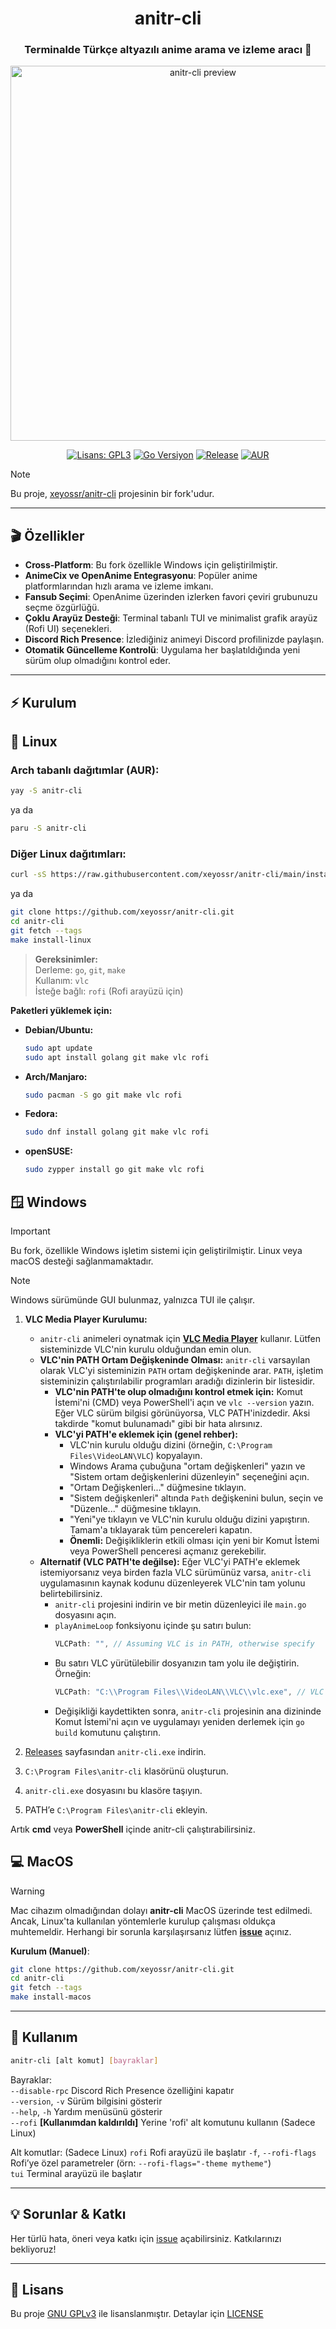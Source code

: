 <div align="center">

<h1>anitr-cli</h1>
<h3>Terminalde Türkçe altyazılı anime arama ve izleme aracı 🚀</h3>

<img src="https://raw.githubusercontent.com/xeyossr/anitr-cli/main/assets/anitr-preview.gif" alt="anitr-cli preview" width="600"/>

<p>
  
[![Lisans: GPL3](https://img.shields.io/github/license/xeyossr/anitr-cli?style=for-the-badge&logo=opensourceinitiative&logoColor=white&label=Lisans)](https://github.com/xeyossr/anitr-cli/blob/main/LICENSE)
[![Go Versiyon](https://img.shields.io/badge/Go-1.24+-blue?style=for-the-badge&logo=go&logoColor=white)](https://golang.org/dl/)
[![Release](https://img.shields.io/github/v/release/xeyossr/anitr-cli?style=for-the-badge&logo=github&logoColor=white&label=Son%20Sürüm)](https://github.com/xeyossr/anitr-cli/releases/latest)
[![AUR](https://img.shields.io/aur/version/anitr-cli?style=for-the-badge&logo=archlinux&logoColor=white&label=AUR)](https://aur.archlinux.org/packages/anitr-cli)
    
</p>

</div>

> [!NOTE]
> Bu proje, [xeyossr/anitr-cli](https://github.com/xeyossr/anitr-cli) projesinin bir fork'udur.

--- 

## 🎬 Özellikler

- **Cross-Platform**: Bu fork özellikle Windows için geliştirilmiştir.
- **AnimeCix ve OpenAnime Entegrasyonu**: Popüler anime platformlarından hızlı arama ve izleme imkanı.
- **Fansub Seçimi**: OpenAnime üzerinden izlerken favori çeviri grubunuzu seçme özgürlüğü.
- **Çoklu Arayüz Desteği**: Terminal tabanlı TUI ve minimalist grafik arayüz (Rofi UI) seçenekleri.
- **Discord Rich Presence**: İzlediğiniz animeyi Discord profilinizde paylaşın.
- **Otomatik Güncelleme Kontrolü**: Uygulama her başlatıldığında yeni sürüm olup olmadığını kontrol eder.

--- 

## ⚡ Kurulum

## 🐧 Linux

### Arch tabanlı dağıtımlar (AUR):

```bash
yay -S anitr-cli
```
ya da
```bash
paru -S anitr-cli
```

### Diğer Linux dağıtımları:

```bash
curl -sS https://raw.githubusercontent.com/xeyossr/anitr-cli/main/install.sh | bash
```
ya da
```bash
git clone https://github.com/xeyossr/anitr-cli.git
cd anitr-cli  
git fetch --tags
make install-linux
```

> **Gereksinimler:**  
> Derleme: `go`, `git`, `make`  
> Kullanım: `vlc`  
> İsteğe bağlı: `rofi` (Rofi arayüzü için)

**Paketleri yüklemek için:**

- **Debian/Ubuntu:**
  ```bash
  sudo apt update
  sudo apt install golang git make vlc rofi
  ```
- **Arch/Manjaro:**
  ```bash
  sudo pacman -S go git make vlc rofi
  ```
- **Fedora:**
  ```bash
  sudo dnf install golang git make vlc rofi
  ```
- **openSUSE:**
  ```bash
  sudo zypper install go git make vlc rofi
  ```

## 🪟 Windows

> [!IMPORTANT]
> Bu fork, özellikle Windows işletim sistemi için geliştirilmiştir. Linux veya macOS desteği sağlanmamaktadır.

> [!NOTE]
> Windows sürümünde GUI bulunmaz, yalnızca TUI ile çalışır.

1.  **VLC Media Player Kurulumu:**
    *   `anitr-cli` animeleri oynatmak için [**VLC Media Player**](https://www.videolan.org/) kullanır. Lütfen sisteminizde VLC'nin kurulu olduğundan emin olun.
    *   **VLC'nin PATH Ortam Değişkeninde Olması:** `anitr-cli` varsayılan olarak VLC'yi sisteminizin `PATH` ortam değişkeninde arar. `PATH`, işletim sisteminizin çalıştırılabilir programları aradığı dizinlerin bir listesidir.
        *   **VLC'nin PATH'te olup olmadığını kontrol etmek için:** Komut İstemi'ni (CMD) veya PowerShell'i açın ve `vlc --version` yazın. Eğer VLC sürüm bilgisi görünüyorsa, VLC PATH'inizdedir. Aksi takdirde "komut bulunamadı" gibi bir hata alırsınız.
        *   **VLC'yi PATH'e eklemek için (genel rehber):** 
            *   VLC'nin kurulu olduğu dizini (örneğin, `C:\Program Files\VideoLAN\VLC`) kopyalayın.
            *   Windows Arama çubuğuna "ortam değişkenleri" yazın ve "Sistem ortam değişkenlerini düzenleyin" seçeneğini açın.
            *   "Ortam Değişkenleri..." düğmesine tıklayın.
            *   "Sistem değişkenleri" altında `Path` değişkenini bulun, seçin ve "Düzenle..." düğmesine tıklayın.
            *   "Yeni"ye tıklayın ve VLC'nin kurulu olduğu dizini yapıştırın. Tamam'a tıklayarak tüm pencereleri kapatın.
            *   **Önemli:** Değişikliklerin etkili olması için yeni bir Komut İstemi veya PowerShell penceresi açmanız gerekebilir.
    *   **Alternatif (VLC PATH'te değilse):** Eğer VLC'yi PATH'e eklemek istemiyorsanız veya birden fazla VLC sürümünüz varsa, `anitr-cli` uygulamasının kaynak kodunu düzenleyerek VLC'nin tam yolunu belirtebilirsiniz.
        *   `anitr-cli` projesini indirin ve bir metin düzenleyici ile `main.go` dosyasını açın.
        *   `playAnimeLoop` fonksiyonu içinde şu satırı bulun:
            ```go
            VLCPath: "", // Assuming VLC is in PATH, otherwise specify
            ```
        *   Bu satırı VLC yürütülebilir dosyanızın tam yolu ile değiştirin. Örneğin:
            ```go
            VLCPath: "C:\\Program Files\\VideoLAN\\VLC\\vlc.exe", // VLC'nin tam yolu
            ```
        *   Değişikliği kaydettikten sonra, `anitr-cli` projesinin ana dizininde Komut İstemi'ni açın ve uygulamayı yeniden derlemek için `go build` komutunu çalıştırın.

2.  [Releases](https://github.com/xeyossr/anitr-cli/releases) sayfasından `anitr-cli.exe` indirin.
3.  `C:\Program Files\anitr-cli` klasörünü oluşturun.
4.  `anitr-cli.exe` dosyasını bu klasöre taşıyın.
5.  PATH’e `C:\Program Files\anitr-cli` ekleyin.

Artık **cmd** veya **PowerShell** içinde anitr-cli çalıştırabilirsiniz.

## 💻 MacOS

> [!WARNING]
> Mac cihazım olmadığından dolayı **anitr-cli** MacOS üzerinde test edilmedi. 
> Ancak, Linux'ta kullanılan yöntemlerle kurulup çalışması oldukça muhtemeldir. Herhangi bir sorunla karşılaşırsanız lütfen [**issue**](https://github.com/xeyossr/anitr-cli/issues) açınız.

**Kurulum (Manuel)**:
```bash
git clone https://github.com/xeyossr/anitr-cli.git
cd anitr-cli
git fetch --tags
make install-macos
```

--- 

## 🚀 Kullanım

```bash
anitr-cli [alt komut] [bayraklar]
```

Bayraklar:   
  `--disable-rpc`         Discord Rich Presence özelliğini kapatır   
  `--version`, `-v`       Sürüm bilgisini gösterir   
  `--help`, `-h`          Yardım menüsünü gösterir   
  `--rofi`                **[Kullanımdan kaldırıldı]** Yerine 'rofi' alt komutunu kullanın (Sadece Linux)  

Alt komutlar: (Sadece Linux)
  `rofi`                  Rofi arayüzü ile başlatır
    `-f`, `--rofi-flags`  Rofi’ye özel parametreler (örn: `--rofi-flags="-theme mytheme"`)   
  `tui`                   Terminal arayüzü ile başlatır   

--- 

## 💡 Sorunlar & Katkı

Her türlü hata, öneri veya katkı için [issue](https://github.com/xeyossr/anitr-cli/issues) açabilirsiniz. Katkılarınızı bekliyoruz!

--- 

## 📜 Lisans

Bu proje [GNU GPLv3](https://www.gnu.org/licenses/gpl-3.0.en.html) ile lisanslanmıştır. Detaylar için [LICENSE](LICENSE)